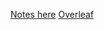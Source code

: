 [Notes here](https://docs.google.com/document/d/1vmdD5R2zhFCvxWgiEwAm9HjjZSU2hLMQdv1rGh9IQM4/edit)
[Overleaf](https://www.overleaf.com/1489983323ygjpstrbhmkv#af9b87)
